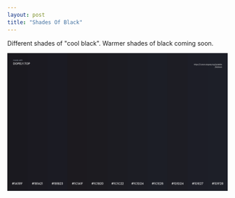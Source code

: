 ```yaml
---
layout: post
title: "Shades Of Black"
---
```

Different shades of "cool black". Warmer shades of black coming soon.

![Shades Of Black](https://github.com/LWFlouisa/PinPalette/blob/main/Images/ShadesOfBlack3.png?raw=true)
